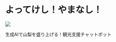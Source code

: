 # よってけし！やまなし！

![](https://img.shields.io/badge/YAMANASHI_AIハッカソン-2023_技術賞-silver)

生成AIで山梨を盛り上げる！観光支援チャットボット
